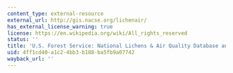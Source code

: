 ```yaml
---
content_type: external-resource
external_url: http://gis.nacse.org/lichenair/
has_external_license_warning: true
license: https://en.wikipedia.org/wiki/All_rights_reserved
status: ''
title: 'U.S. Forest Service: National Lichens & Air Quality Database and Clearinghouse'
uid: 4ff1cd40-a1c2-4bb3-b188-ba5fb9a07742
wayback_url: ''
---
```

